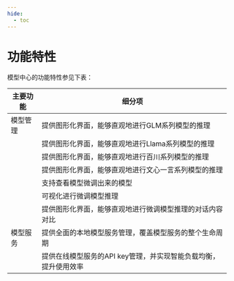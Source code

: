 ```yaml
---
hide:
  - toc
---
```


# 功能特性

模型中心的功能特性参见下表：

| 主要功能   | 细分项 |
| ------- | ------ |
| 模型管理 | 提供图形化界面，能够直观地进行GLM系列模型的推理              |
|          | 提供图形化界面，能够直观地进行Llama系列模型的推理            |
|          | 提供图形化界面，能够直观地进行百川系列模型的推理             |
|          | 提供图形化界面，能够直观地进行文心一言系列模型的推理         |
|          | 支持查看模型微调出来的模型                                   |
|          | 可视化进行微调模型推理                                       |
|          | 提供图形化界面，能够直观地进行微调模型推理的对话内容对比     |
| 模型服务 | 提供全面的本地模型服务管理，覆盖模型服务的整个生命周期       |
|          | 提供在线模型服务的API  key管理，并实现智能负载均衡，提升使用效率 |
